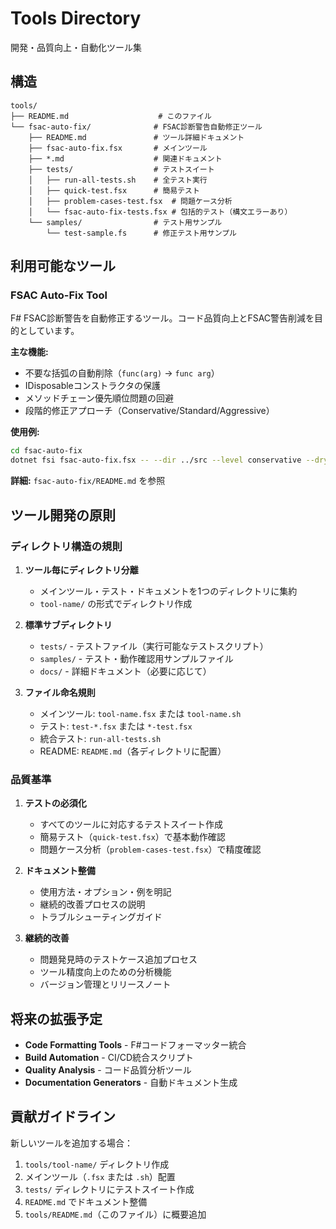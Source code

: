 # Tools Directory

開発・品質向上・自動化ツール集

## 構造

```
tools/
├── README.md                    # このファイル
└── fsac-auto-fix/              # FSAC診断警告自動修正ツール
    ├── README.md               # ツール詳細ドキュメント
    ├── fsac-auto-fix.fsx       # メインツール
    ├── *.md                    # 関連ドキュメント
    ├── tests/                  # テストスイート
    │   ├── run-all-tests.sh    # 全テスト実行
    │   ├── quick-test.fsx      # 簡易テスト
    │   ├── problem-cases-test.fsx  # 問題ケース分析
    │   └── fsac-auto-fix-tests.fsx # 包括的テスト（構文エラーあり）
    └── samples/                # テスト用サンプル
        └── test-sample.fs      # 修正テスト用サンプル
```

## 利用可能なツール

### FSAC Auto-Fix Tool

F# FSAC診断警告を自動修正するツール。コード品質向上とFSAC警告削減を目的としています。

**主な機能:**
- 不要な括弧の自動削除（`func(arg)` → `func arg`）
- IDisposableコンストラクタの保護
- メソッドチェーン優先順位問題の回避
- 段階的修正アプローチ（Conservative/Standard/Aggressive）

**使用例:**
```bash
cd fsac-auto-fix
dotnet fsi fsac-auto-fix.fsx -- --dir ../src --level conservative --dry-run
```

**詳細:** `fsac-auto-fix/README.md` を参照

## ツール開発の原則

### ディレクトリ構造の規則

1. **ツール毎にディレクトリ分離**
   - メインツール・テスト・ドキュメントを1つのディレクトリに集約
   - `tool-name/` の形式でディレクトリ作成

2. **標準サブディレクトリ**
   - `tests/` - テストファイル（実行可能なテストスクリプト）
   - `samples/` - テスト・動作確認用サンプルファイル
   - `docs/` - 詳細ドキュメント（必要に応じて）

3. **ファイル命名規則**
   - メインツール: `tool-name.fsx` または `tool-name.sh`
   - テスト: `test-*.fsx` または `*-test.fsx`
   - 統合テスト: `run-all-tests.sh`
   - README: `README.md`（各ディレクトリに配置）

### 品質基準

1. **テストの必須化**
   - すべてのツールに対応するテストスイート作成
   - 簡易テスト（`quick-test.fsx`）で基本動作確認
   - 問題ケース分析（`problem-cases-test.fsx`）で精度確認

2. **ドキュメント整備**
   - 使用方法・オプション・例を明記
   - 継続的改善プロセスの説明
   - トラブルシューティングガイド

3. **継続的改善**
   - 問題発見時のテストケース追加プロセス
   - ツール精度向上のための分析機能
   - バージョン管理とリリースノート

## 将来の拡張予定

- **Code Formatting Tools** - F#コードフォーマッター統合
- **Build Automation** - CI/CD統合スクリプト
- **Quality Analysis** - コード品質分析ツール
- **Documentation Generators** - 自動ドキュメント生成

## 貢献ガイドライン

新しいツールを追加する場合：

1. `tools/tool-name/` ディレクトリ作成
2. メインツール（`.fsx` または `.sh`）配置
3. `tests/` ディレクトリにテストスイート作成
4. `README.md` でドキュメント整備
5. `tools/README.md`（このファイル）に概要追加
